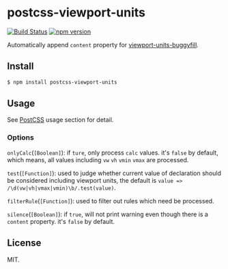 # postcss-viewport-units

[![Build Status](https://travis-ci.org/springuper/postcss-viewport-units.svg?branch=master)](https://travis-ci.org/springuper/postcss-viewport-units)
[![npm version](https://badge.fury.io/js/postcss-viewport-units.svg)](https://badge.fury.io/js/postcss-viewport-units)

Automatically append `content` property for [viewport-units-buggyfill](https://github.com/rodneyrehm/viewport-units-buggyfill).

## Install

```bash
$ npm install postcss-viewport-units
```

## Usage

See [PostCSS](https://github.com/postcss/postcss#usage) usage section for detail.

### Options

`onlyCalc`(`[Boolean]`): if `ture`, only process `calc` values. it's `false` by default, which means, all values including `vw` `vh` `vmin` `vmax` are processed.

`test`(`[Function]`): used to judge whether current value of declaration should be considered including viewport units, the default is `value => /\d(vw|vh|vmax|vmin)\b/.test(value)`.

`filterRule`(`[Function]`): used to filter out rules which need be processed.

`silence`(`[Boolean]`): if `true`, will not print warning even though there is a `content` property. it's `false` by default.

## License

MIT.
